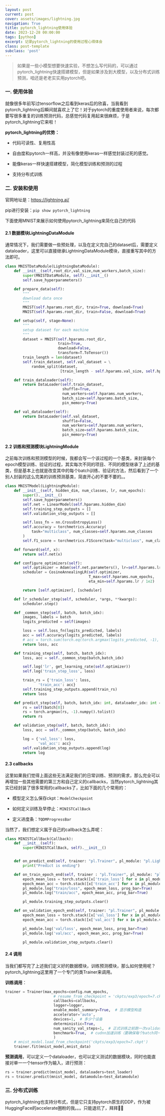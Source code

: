 ```yaml
---
layout: post
current: post
cover: assets/images/lightning.jpg
navigation: True
title: pytorch_lightning使用体验
date: 2023-12-28 00:00:00
tags: [python]
excerpt: 记录pytorch_lightning的使用过程心得体会
class: post-template
subclass: 'post'
---
```




> 如果是一些小模型想要快速实验，不想怎么写代码的，可以通过pytorch_lightning快速搭建模型，但是如果涉及到大模型，以及分布式训练预测，咱还是老老实实用pytorch吧。

### 一. 使用体验

就像很多年前写过tensorflow之后看到keras后的欣喜，当我看到pytorch_lightning后瞬间就喜欢上了它！对于pytorch的重度使用者来说，每次都要写很多重复的训练预测代码，总感觉代码复用起来很麻烦，于是pytorch_lightning它来啦！

**pytorch_lightning的优势：**

* 代码可读性、复用性高

* 自由度和pytorch一样高，并没有像使用keras一样感觉封装过死的感觉。

* 能像keras一样快速搭建模型，简化模型训练和预测的过程

* 支持分布式训练

### 二. 安装和使用

官网地址是：https://lightning.ai/ 

pip进行安装：`pip show pytorch_lightning`

下面使用MNIST来展示如何使用pytorch_lightning来简化自己的代码

#### 2.1 数据模块LightningDataModule

通常情况下，我们需要做一些预处理，以及在定义完自己的dataset后，需要定义dataloader，这里可以直接继承LightningDataModule模块，直接重写其中的方法即可。

```python
class MNISTDataModule(LightningDataModule):
    def __init__(self,root_dir,val_size,num_workers,batch_size):
        super(MNISTDataModule, self).__init__()
        self.save_hyperparameters()

    def prepare_data(self):
        """
        download data once
        """
        MNIST(self.hparams.root_dir, train=True, download=True)
        MNIST(self.hparams.root_dir, train=False, download=True)

    def setup(self, stage=None):
        """
        setup dataset for each machine
        """
        dataset = MNIST(self.hparams.root_dir,
                        train=True,
                        download=False,
                        transform=T.ToTensor())
        train_length = len(dataset)
        self.train_dataset, self.val_dataset = \
            random_split(dataset,
                         [train_length - self.hparams.val_size, self.hparams.val_size])

    def train_dataloader(self):
        return DataLoader(self.train_dataset,
                          shuffle=True,
                          num_workers=self.hparams.num_workers,
                          batch_size=self.hparams.batch_size,
                          pin_memory=True)

    def val_dataloader(self):
        return DataLoader(self.val_dataset,
                          shuffle=False,
                          num_workers=self.hparams.num_workers,
                          batch_size=self.hparams.batch_size,
                          pin_memory=True)
```

#### 2.2 训练和预测模块LightningModule

之前每次训练和预测模型的时候，我都会写一个该过程的一个基类，来封装每个epoch模型训练、验证的过程，其实每次不同的项目、不同的模型继承了上述的基类，但是基本上也就是改变其中的每个batch训练、验证的方法，然后看到了一个别人封装的这么完美的训练预测基类，简直开心的不要不要的。。

```python
class MNISTModel(LightningModule):
    def __init__(self, hidden_dim, num_classes, lr, num_epochs):
        super().__init__()
        self.save_hyperparameters()
        self.net = LinearModel(self.hparams.hidden_dim)
        self.training_step_outputs = []
        self.validation_step_outputs = []

        self.loss_fn = nn.CrossEntropyLoss()
        self.accuracy = torchmetrics.Accuracy(
            task="multiclass", num_classes=self.hparams.num_classes
        )
        self.f1_score = torchmetrics.F1Score(task="multiclass", num_classes=self.hparams.num_classes)

    def forward(self, x):
        return self.net(x)

    def configure_optimizers(self):
        self.optimizer = Adam(self.net.parameters(), lr=self.hparams.lr)
        scheduler = CosineAnnealingLR(self.optimizer,
                                      T_max=self.hparams.num_epochs,
                                      eta_min=self.hparams.lr / 1e2)

        return [self.optimizer], [scheduler]

    def lr_scheduler_step(self, scheduler, *args, **kwargs):
        scheduler.step()

    def _common_step(self, batch, batch_idx):
        images, labels = batch
        logits_predicted = self(images)

        loss = self.loss_fn(logits_predicted, labels)
        acc = self.accuracy(logits_predicted, labels)
        # acc = torch.sum(torch.eq(torch.argmax(logits_predicted, -1), labels).to(torch.float32)) / len(labels)
        return loss, acc

    def training_step(self, batch, batch_idx):
        loss, acc = self._common_step(batch,batch_idx)

        self.log('lr', get_learning_rate(self.optimizer))
        self.log('train_step_loss', loss)

        train_rs = {'train_loss': loss,
               'train_acc': acc}
        self.training_step_outputs.append(train_rs)
        return loss

    def predict_step(self, batch, batch_idx: int, dataloader_idx: int = 0):
        rs = self(batch[0])
        rs = torch.argmax(rs, -1).numpy().tolist()
        return rs

    def validation_step(self, batch, batch_idx):
        loss, acc = self._common_step(batch, batch_idx)

        log = {'val_loss': loss,
               'val_acc': acc}
        self.validation_step_outputs.append(log)
        return log
```

#### 2.3 callbacks

这里如果我们觉得上面这些无法满足我们的日常训练、预测的需求，那么完全可以再增加一些其他需要的第三方和自己定义的callbacks，当然pytorch_lightning其实已经封装了很多常用的callbacks了，比如下面的几个常用的：

* 模型定义怎么保存ckpt：`ModelCheckpoint`

* 如何定义训练及早停止：`MINISTCallBack`

* 定义进度条：`TQDMProgressBar`

当然了，我们想定义属于自己的callback怎么弄呢：

```python
class MINISTCallBack(Callback):
    def __init__(self):
        super(MINISTCallBack, self).__init__()


    def on_predict_end(self, trainer: "pl.Trainer", pl_module: "pl.LightningModule"):
        print("Predict is ending")

    def on_train_epoch_end(self, trainer : "pl.Trainer", pl_module: "pl.LightningModule"):
        epoch_mean_loss = torch.stack([x['train_loss'] for x in pl_module.training_step_outputs]).mean()
        epoch_mean_acc = torch.stack([x['train_acc'] for x in pl_module.training_step_outputs]).mean()
        pl_module.log("train/loss", epoch_mean_loss, prog_bar=True)
        pl_module.log("train/acc", epoch_mean_acc, prog_bar=True)

        pl_module.training_step_outputs.clear()

    def on_validation_epoch_end(self, trainer: "pl.Trainer", pl_module: "pl.LightningModule"):
        epoch_mean_loss = torch.stack([x['val_loss'] for x in pl_module.validation_step_outputs]).mean()
        epoch_mean_acc = torch.stack([x['val_acc'] for x in pl_module.validation_step_outputs]).mean()

        pl_module.log('val/loss', epoch_mean_loss, prog_bar=True)
        pl_module.log('val/acc', epoch_mean_acc, prog_bar=True)

        pl_module.validation_step_outputs.clear()
```

#### 2.4 调用

当我们都写完了上述我们定义好的数据模块，训练预测模块，那么如何使用呢？pytorch_lightning这里用了一个专门的类Trainer来调用。

**训练调用**：

```python
trainer = Trainer(max_epochs=config.num_epochs,
                      # resume_from_checkpoint = 'ckpts/exp3/epoch=7.ckpt', # 断点续训
                      callbacks=callbacks,
                      logger=logger,
                      enable_model_summary=True,  # 显示模型构造
                      accelerator='auto',
                      devices=1,  # 多少个设备
                      deterministic=True,
                      num_sanity_val_steps=1,  # 正式训练之前跑一次validation 测试程序是否出错
                      benchmark=True,  # cudnn加速训练（要确保每个batch同一个大小）
                      )
    # mnist_model.load_from_checkpoint('ckpts/exp3/epoch=7.ckpt')
    trainer.fit(mnist_model,mnist_data)
```

**预测调用**，可以定义一个dataloader，也可以定义测试的数据模块，同时也能直接对单一一个tensor作为输入，进行预测：

```python
rs = trainer.predict(mnist_model, dataloaders=test_loader)
rs = trainer.predict(mnist_model, datamodule=test_datamodule)
```

### 三. 分布式训练

pytorch_lightning也支持分布式，但是它只支持pytorch原生的DDP，作为被HuggingFace的accelerate圈粉的我。。。只能退坑了，拜拜👋🏻
